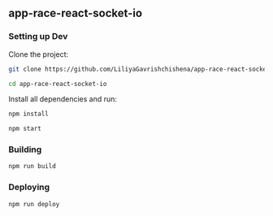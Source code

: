 ## app-race-react-socket-io

### Setting up Dev

Clone the project:

```sh
git clone https://github.com/LiliyaGavrishchishena/app-race-react-socket-io.git
```

```sh
cd app-race-react-socket-io
```

Install all dependencies and run:

```sh
npm install
```

```sh
npm start
```

### Building

```sh
npm run build
```

### Deploying

```sh
npm run deploy
```
